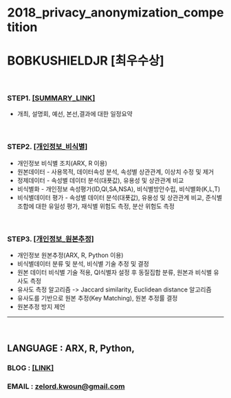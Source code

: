 **2018_privacy_anonymization_competition**
==========
**BOBKUSHIELDJR [최우수상]**
==========

<br>
  
### STEP1. [[SUMMARY_LINK]](https://github.com/zel0rd/2018_privacy_anonymization_competition/blob/master/Summary.md)
- 개최, 설명회, 예선, 본선,결과에 대한 일정요약
  
<br>

### STEP2. [[개인정보_비식별]](https://github.com/zel0rd/2018_privacy_anonymization_competition/tree/master/1.예선)
- 개인정보 비식별 조치(ARX, R 이용)  
- 원본데이터 - 사용목적, 데이터속성 분석, 속성별 상관관계, 이상치 수정 및 제거  
- 정제데이터 - 속성별 데이터 분석(대푯값), 유용성 및 상관관계 비교  
- 비식별화 - 개인정보 속성평가(ID,QI,SA,NSA), 비식별방안수립, 비식별화(K,L,T)
- 비식별데이터 평가 - 속성별 데이터 분석(대푯값), 유용성 및 상관관계 비교, 준식별 조합에 대한 유일성 평가, 재식별 위험도 측정, 분산 위험도 측정 
  
<br>

### STEP3. [[개인정보_원본추정]](https://github.com/zel0rd/2018_privacy_anonymization_competition/tree/master/2.본선)
- 개인정보 원본추정(ARX, R, Python 이용)  
- 비식별데이터 분류 및 분석, 비식별 기술 추정 및 결정
- 원본 데이터 비식별 기술 적용, QI식별자 설정 후 동질집합 분류, 원본과 비식별 유사도 측정
- 유사도 측정 알고리즘 -> Jaccard similarity, Euclidean distance 알고리즘
- 유사도를 기반으로 원본 추정(Key Matching), 원본 추정률 결정
- 원본추정 방지 제언

----

<br>

## LANGUAGE : ARX, R, Python,
### BLOG : [[LINK]](http://zel0rd.tistory.com)
### EMAIL : zelord.kwoun@gmail.com
